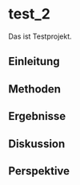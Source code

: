 # test_2
Das ist Testprojekt.
## Einleitung
## Methoden
## Ergebnisse
## Diskussion 
## Perspektive
